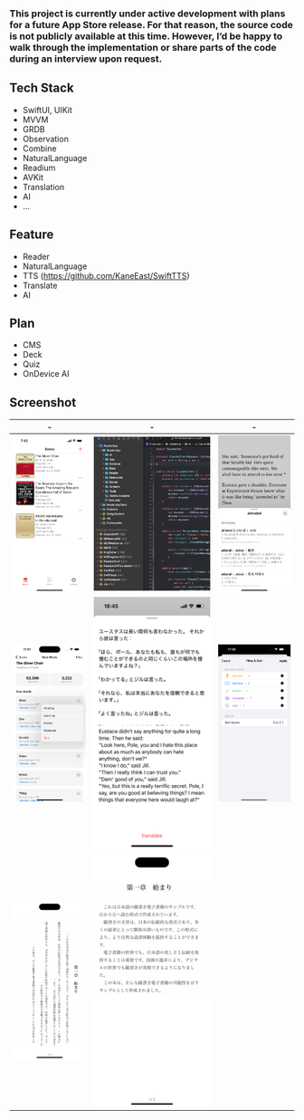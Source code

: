 ### This project is currently under active development with plans for a future App Store release. For that reason, the source code is not publicly available at this time. However, I’d be happy to walk through the implementation or share parts of the code during an interview upon request.

## Tech Stack

- SwiftUI, UIKit
- MVVM
- GRDB
- Observation
- Combine
- NaturalLanguage
- Readium
- AVKit
- Translation
- AI
- ...

## Feature
- Reader
- NaturalLanguage
- TTS (https://github.com/KaneEast/SwiftTTS)
- Translate
- AI

## Plan
- CMS
- Deck
- Quiz
- OnDevice AI


## Screenshot

| - | - | - |
| ---- | ---- | ---- |
| ![Image 1](imgsnew/1.png) | ![Image 2](imgsnew/2.png) | ![Image 3](imgsnew/3.png) |
| ![Image 4](imgsnew/4.png) | ![Image 5](imgsnew/5.png) | ![Image 7](imgsnew/7.png) |
| ![Image 8](imgsnew/8.png) | ![Image 9](imgsnew/9.png) |